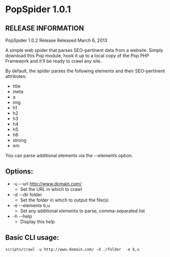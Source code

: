PopSpider 1.0.1
===============

RELEASE INFORMATION
-------------------
PopSpider 1.0.2 Release
Released March 6, 2013

A simple web spider that parses SEO-pertinent data from a website.
Simply download this Pop module, hook it up to a local copy of the
Pop PHP Framework and it'll be ready to crawl any site.

By default, the spider parses the following elements and their
SEO-pertinent attributes:
* title
* meta
* a
* img
* h1
* h2
* h3
* h4
* h5
* h6
* strong
* em

You can parse additional elements via the --elements option.

Options:
--------
* -u --url http://www.domain.com/
    - Set the URL in which to crawl
* -d --dir folder
    - Set the folder in which to output the file(s)
* -e --elements b,u
    - Set any additional elements to parse, comma-separated list
* -h --help
    - Display this help

Basic CLI usage:
----------------

    scripts/crawl -u http://www.domain.com/ -d ./folder  -e b,u
